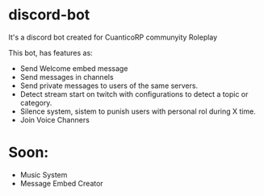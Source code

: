 # discord-bot
It's a discord bot created for CuanticoRP communyity Roleplay

This bot, has features as:
- Send Welcome embed message
- Send messages in channels
- Send private messages to users of the same servers.
- Detect stream start on twitch with configurations to detect a topic or category.
- Silence system, sistem to punish users with personal rol during X time.
- Join Voice Channers

# Soon:
- Music System
- Message Embed Creator

